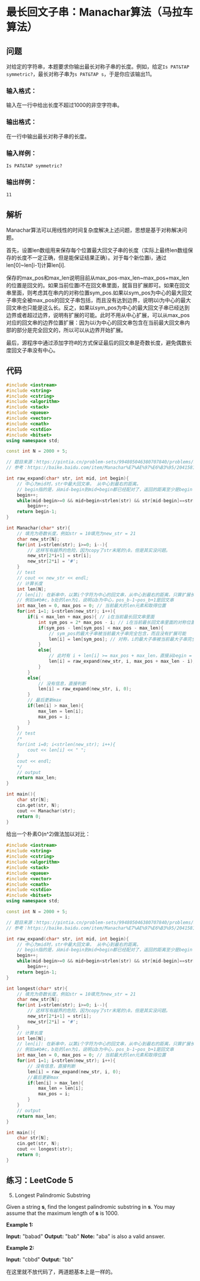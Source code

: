 
# 最长回文子串：Manachar算法（马拉车算法）

## 问题

对给定的字符串，本题要求你输出最长对称子串的长度。例如，给定`Is PAT&TAP symmetric?`，最长对称子串为`s PAT&TAP s`，于是你应该输出11。

### 输入格式：

输入在一行中给出长度不超过1000的非空字符串。

### 输出格式：

在一行中输出最长对称子串的长度。

### 输入样例：

```
Is PAT&TAP symmetric?

```

### 输出样例：

```
11
```

## 解析

Manachar算法可以用线性的时间复杂度解决上述问题，思想是基于对称解决问题。

首先，设置len数组用来保存每个位置最大回文子串的长度（实际上最终len数组保存的长度不一定正确，但是能保证结果正确）。对于每个新位置i，通过len[0]~len[i-1]计算len[i].

保存的max_pos和max_len说明目前从max_pos-max_len~max_pos+max_len的位置是回文的。如果当前位置i不在回文串里面，就盲目扩展即可。如果在回文串里面，则考虑其在串内的对称位置sym_pos.如果以sym_pos为中心的最大回文子串完全被max_pos的回文子串包括，而且没有达到边界，说明以i为中心的最大回文串也只能是这么长。反之，如果以sym_pos为中心的最大回文子串已经达到边界或者超过边界，说明有扩展的可能。此时不用从中心扩展，可以从max_pos对应的回文串的边界位置扩展：因为以i为中心的回文串包含在当前最大回文串内部的部分是完全回文的，所以可以从边界开始扩展。

最后，源程序中通过添加字符#的方式保证最后的回文串是奇数长度，避免偶数长度回文子串没有中心。

## 代码
```cpp
#include <iostream>
#include <string>
#include <cstring>
#include <algorithm>
#include <stack>
#include <queue>
#include <vector>
#include <cmath>
#include <cstdio>
#include <bitset>
using namespace std;

const int N = 2000 + 5;

// 题目来源：https://pintia.cn/problem-sets/994805046380707840/problems/994805067704549376
// 参考：https://baike.baidu.com/item/Manachar%E7%AE%97%E6%B3%95/20415813

int raw_expand(char* str, int mid, int begin){
    // 中心为mid时，str中最大回文串， 从中心到最右的距离。
    // begin指的是，从mid-begin到mid+begin都已经配对了，返回的距离至少是begin
    begin++;
    while(mid-begin>=0 && mid+begin<strlen(str) && str[mid-begin]==str[mid+begin]) 
        begin++;
    return begin-1;
}

int Manachar(char* str){
    // 填充为奇数长度，例如str = 10填充为new_str = 21
    char new_str[N];
    for(int i=strlen(str); i>=0; i--){
        // 这样写有越界的危险，因为copy了str末尾的\0。但是其实没问题。
        new_str[2*i+1] = str[i];
        new_str[2*i] = '#';
    }
    // test
    // cout << new_str << endl;
    // 计算长度
    int len[N]; 
    // len[i]: 在新串中，以第i个字符为中心的回文串，从中心到最右的距离，只算扩展长度。
    // 例如a#b#c，b处的len为1，说明以b为中心，pos_b-1~pos_b+1是回文串
    int max_len = 0, max_pos = 0; // 当前最大的len元素和取得位置
    for(int i=1; i<strlen(new_str); i++){
        if(i < max_len + max_pos){ // i在当前最长回文串里面
            int sym_pos = 2* max_pos - i; // i在当前最长回文串里面的对称位置
            if(sym_pos - len[sym_pos] < max_pos - max_len){ 
                // sym_pos的最大子串被当前最大子串完全包含，而且没有扩展可能
                len[i] = len[sym_pos]; // 对称，i的最大子串被当前最大子串完全包含，所以是可以确定的
            }
            else{
                // 此时有 i + len[i] >= max_pos + max_len，直接从begin = max_pos + max_len - i开始
                len[i] = raw_expand(new_str, i, max_pos + max_len - i);
            }
        }
        else{
            // 没有信息，直接判断
            len[i] = raw_expand(new_str, i, 0);
        }
        // 最后更新max
        if(len[i] > max_len){
            max_len = len[i];
            max_pos = i;
        }
    }
    // test
    /*
    for(int i=0; i<strlen(new_str); i++){
        cout << len[i] << " ";
    }
    cout << endl;
    */
    // output
    return max_len;
}

int main(){
    char str[N];
    cin.get(str, N);
    cout << Manachar(str);
    return 0;
}
```
给出一个朴素O(n^2)做法加以对比：
```cpp
#include <iostream>
#include <string>
#include <cstring>
#include <algorithm>
#include <stack>
#include <queue>
#include <vector>
#include <cmath>
#include <cstdio>
#include <bitset>
using namespace std;

const int N = 2000 + 5;

// 题目来源：https://pintia.cn/problem-sets/994805046380707840/problems/994805067704549376
// 参考：https://baike.baidu.com/item/Manachar%E7%AE%97%E6%B3%95/20415813

int raw_expand(char* str, int mid, int begin){
    // 中心为mid时，str中最大回文串， 从中心到最右的距离。
    // begin指的是，从mid-begin到mid+begin都已经配对了，返回的距离至少是begin
    begin++;
    while(mid-begin>=0 && mid+begin<strlen(str) && str[mid-begin]==str[mid+begin]) 
        begin++;
    return begin-1;
}

int longest(char* str){
    // 填充为奇数长度，例如str = 10填充为new_str = 21
    char new_str[N];
    for(int i=strlen(str); i>=0; i--){
        // 这样写有越界的危险，因为copy了str末尾的\0。但是其实没问题。
        new_str[2*i+1] = str[i];
        new_str[2*i] = '#';
    }
    // 计算长度
    int len[N]; 
    // len[i]: 在新串中，以第i个字符为中心的回文串，从中心到最右的距离，只算扩展长度。
    // 例如a#b#c，b处的len为1，说明以b为中心，pos_b-1~pos_b+1是回文串
    int max_len = 0, max_pos = 0; // 当前最大的len元素和取得位置
    for(int i=1; i<strlen(new_str); i++){
        // 没有信息，直接判断
        len[i] = raw_expand(new_str, i, 0);
        //最后更新max
        if(len[i] > max_len){
            max_len = len[i];
            max_pos = i;
        }
    }
    // output
    return max_len;
}

int main(){
    char str[N];
    cin.get(str, N);
    cout << longest(str);
    return 0;
}
```
## 练习：LeetCode 5

5.  Longest Palindromic Substring

Given a string  **s**, find the longest palindromic substring in  **s**. You may assume that the maximum length of  **s**  is 1000.

**Example 1:**

**Input:** "babad"
**Output:** "bab"
**Note:** "aba" is also a valid answer.

**Example 2:**

**Input:** "cbbd"
**Output:** "bb"

在这里就不放代码了，两道题基本上是一样的。
